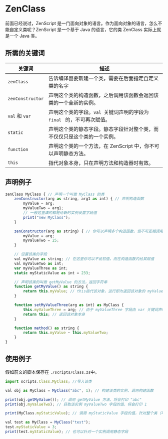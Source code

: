 # ZenClass

前面已经说过，ZenScript 是一门面向对象的语言。作为面向对象的语言，怎么不能自定义类呢？ZenScript 是一个基于 Java 的语言，它的类 ZenClass 实际上就是一个 Java 类。

## 所需的关键词

| 关键词     | 描述                   |
| ---------- | ---------------------- |
| `zenClass` | 告诉编译器要新建一个类，需要在后面指定自定义类的名字 |
| `zenConstructor` | 声明这个类的构造函数，之后调用该函数会返回该类的一个全新的实例。 |
| `val` 和 `var` | 声明这个类的字段。`val `关键词声明的字段为 `final ` 的，不可再次赋值。 |
| `static` | 声明这个类的静态字段。静态字段针对整个类，而不仅仅只是这个类的一个实例。 |
| `function` | 声明这个类的一个方法，在 ZenScript 中，你不可以声明静态方法。 |
| `this` | 指代对象本身，只在声明方法和构造器时有效。 |

## 声明例子

```javascript
zenClass MyClass { // 声明一个叫做 MyClass 的类
    zenConstructor(arg as string, arg1 as int) { // 声明构造函数
        myValue = arg;
        myValueTwo = arg1;
        // 一般这里填的都是给新的实例设置字段值
        print("new MyClass");
    }

    zenConstructor(arg as string) { // 你可以声明多个构造函数，但不可互相调用，而且参数表不能相同。
        myValue = arg;
        myValueTwo = 25;
    }

    // 设置该类的字段
    val myValue as string; // 在这里你可以不设初值，而在构造函数内给其赋值
    val myValueTwo as int;
    var myValueThree as int;
    static myStaticValue as int = 233;

    // 声明该类的叫做 getMyValue 的方法，返回字符串
    function getMyValue() as string {
        return this.myValue; // this指代该对象，这行即为返回该对象的 myValue 字段的值
    }

    function setMyValueThree(arg as int) as MyClass {
        this.myValueThree = arg; // 由于 myValueThree 字段由 var 关键词声明，可以多次赋值
        return this; // 返回该对象本身
    }

    function method() as string {
        return this.myValue ~ this.myValueTwo;
    }
}
```

## 使用例子

假如前文的脚本保存在 `./scripts/Class.zs`中。

```javascript
import scripts.Class.MyClass; //导入该类

val obj as MyClass = MyClass("abc", 1); // 构建该类的实例，调用构建函数

print(obj.getMyValue()); // 调用 getMyValue 方法，将会打印 "abc"
print(obj.myValueTwo); // 获取该实例 myValueTwo 字段的值，将会打印 1

print(MyClass.myStaticValue); // 调用 myStaticValue 字段的值，针对整个类（可以看见前面是 MyClass 类名）

val test as MyClass = MyClass("test");
test.myStaticValue = 3;
print(test.myStaticValue); // 也可以针对一个实例调用静态字段
```
